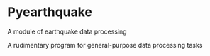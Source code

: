 # Pyearthquake
A module of earthquake data processing

A rudimentary program for general-purpose data processing tasks
